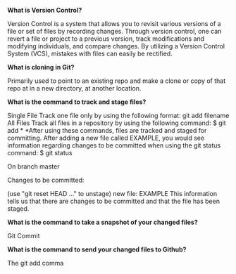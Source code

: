 **What is Version Control?**

Version Control is a system that allows you to revisit various versions of a file or set of files by recording changes. Through version control, one can revert a file or project to a previous version, track modifications and modifying individuals, and compare changes. By utilizing a Version Control System (VCS), mistakes with files can easily be rectified.

**What is cloning in Git?**

Primarily used to point to an existing repo and make a clone or copy of that repo at in a new directory, at another location.

**What is the command to track and stage files?**

Single File
Track one file only by using the following format:
git add filename
All Files
Track all files in a repository by using the following command:
$ git add *
*After using these commands, files are tracked and staged for committing.
After adding a new file called EXAMPLE, you would see information regarding changes to be committed when using the git status command:
$ git status

On branch master

Changes to be committed:

  (use "git reset HEAD ..." to unstage)
new file: EXAMPLE
This information tells us that there are changes to be committed and that the file has been staged.

**What is the command to take a snapshot of your changed files?**

Git Commit

**What is the command to send your changed files to Github?**

The git add comma
